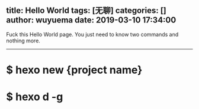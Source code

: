 title: Hello World
tags: [无聊]
categories: []
author: wuyuema
date: 2019-03-10 17:34:00
---
Fuck this Hello World page. You just need to know two commands and nothing more.
<!--more-->
---
$ hexo new {project name}
===
$ hexo d -g
===